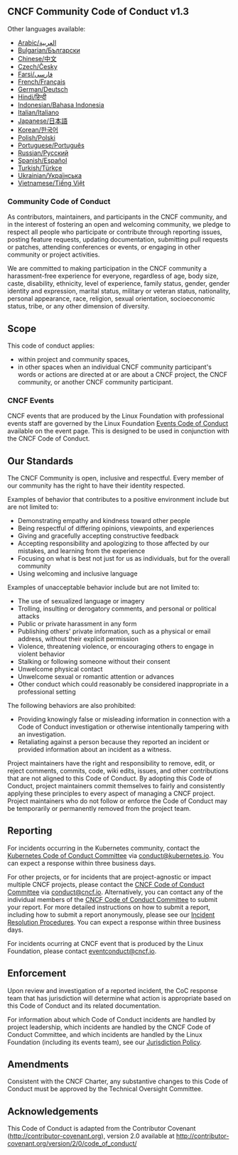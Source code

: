 ## CNCF Community Code of Conduct v1.3

Other languages available:
- [Arabic/العربية](code-of-conduct-languages/ar.md)
- [Bulgarian/Български](code-of-conduct-languages/bg.md)
- [Chinese/中文](code-of-conduct-languages/zh.md)
- [Czech/Česky](code-of-conduct-languages/cs.md)
- [Farsi/فارسی](code-of-conduct-languages/fa.md)
- [French/Français](code-of-conduct-languages/fr.md)
- [German/Deutsch](code-of-conduct-languages/de.md)
- [Hindi/हिन्दी](code-of-conduct-languages/hi.md)
- [Indonesian/Bahasa Indonesia](code-of-conduct-languages/id.md)
- [Italian/Italiano](code-of-conduct-languages/it.md)
- [Japanese/日本語](code-of-conduct-languages/jp.md)
- [Korean/한국어](code-of-conduct-languages/ko.md)
- [Polish/Polski](code-of-conduct-languages/pl.md)
- [Portuguese/Português](code-of-conduct-languages/pt.md)
- [Russian/Русский](code-of-conduct-languages/ru.md)
- [Spanish/Español](code-of-conduct-languages/es.md)
- [Turkish/Türkçe](code-of-conduct-languages/tr.md)
- [Ukrainian/Українська](code-of-conduct-languages/uk.md)
- [Vietnamese/Tiếng Việt](code-of-conduct-languages/vi.md)

### Community Code of Conduct

As contributors, maintainers, and participants in the CNCF community, and in the interest of fostering
an open and welcoming community, we pledge to respect all people who participate or contribute
through reporting issues, posting feature requests, updating documentation,
submitting pull requests or patches, attending conferences or events, or engaging in other community or project activities.

We are committed to making participation in the CNCF community a harassment-free experience for everyone, regardless of age, body size, caste, disability, ethnicity, level of experience, family status, gender, gender identity and expression, marital status, military or veteran status, nationality, personal appearance, race, religion, sexual orientation, socioeconomic status, tribe, or any other dimension of diversity.

## Scope 

This code of conduct applies:
* within project and community spaces,
* in other spaces when an individual CNCF community participant's words or actions are directed at or are about a CNCF project, the CNCF community, or another CNCF community participant.

### CNCF Events

CNCF events that are produced by the Linux Foundation with professional events staff are governed by the Linux Foundation [Events Code of Conduct](https://events.linuxfoundation.org/code-of-conduct/) available on the event page. This is designed to be used in conjunction with the CNCF Code of Conduct.

## Our Standards

The CNCF Community is open, inclusive and respectful. Every member of our community has the right to have their identity respected.

Examples of behavior that contributes to a positive environment include but are not limited to:

* Demonstrating empathy and kindness toward other people
* Being respectful of differing opinions, viewpoints, and experiences
* Giving and gracefully accepting constructive feedback
* Accepting responsibility and apologizing to those affected by our mistakes,
  and learning from the experience
* Focusing on what is best not just for us as individuals, but for the
  overall community
* Using welcoming and inclusive language
  

Examples of unacceptable behavior include but are not limited to:

* The use of sexualized language or imagery
* Trolling, insulting or derogatory comments, and personal or political attacks
* Public or private harassment in any form
* Publishing others' private information, such as a physical or email
  address, without their explicit permission
* Violence, threatening violence, or encouraging others to engage in violent behavior
* Stalking or following someone without their consent
* Unwelcome physical contact
* Unwelcome sexual or romantic attention or advances
* Other conduct which could reasonably be considered inappropriate in a
  professional setting
  
The following behaviors are also prohibited:
* Providing knowingly false or misleading information in connection with a Code of Conduct investigation or otherwise intentionally tampering with an investigation.
* Retaliating against a person because they reported an incident or provided information about an incident as a witness.

Project maintainers have the right and responsibility to remove, edit, or reject comments, commits, code, wiki edits, issues, and other contributions that are not aligned to this Code of Conduct. 
By adopting this Code of Conduct, project maintainers commit themselves to fairly and consistently applying these principles to every aspect
of managing a CNCF project. 
Project maintainers who do not follow or enforce the Code of Conduct may be temporarily or permanently removed from the project team.

## Reporting 

For incidents occurring in the Kubernetes community, contact the [Kubernetes Code of Conduct Committee](https://git.k8s.io/community/committee-code-of-conduct) via <conduct@kubernetes.io>. You can expect a response within three business days.

For other projects, or for incidents that are project-agnostic or impact multiple CNCF projects, please contact the [CNCF Code of Conduct Committee](https://www.cncf.io/conduct/committee/) via conduct@cncf.io.  Alternatively, you can contact any of the individual members of the [CNCF Code of Conduct Committee](https://www.cncf.io/conduct/committee/) to submit your report. For more detailed instructions on how to submit a report, including how to submit a report anonymously, please see our [Incident Resolution Procedures](https://www.cncf.io/conduct/procedures/). You can expect a response within three business days.

For incidents ocurring at CNCF event that is produced by the Linux Foundation, please contact eventconduct@cncf.io.

## Enforcement 

Upon review and investigation of a reported incident, the CoC response team that has jurisdiction will determine what action is appropriate based on this Code of Conduct and its related documentation. 

For information about which Code of Conduct incidents are handled by project leadership, which incidents are handled by the CNCF Code of Conduct Committee, and which incidents are handled by the Linux Foundation (including its events team), see our [Jurisdiction Policy](https://www.cncf.io/conduct/jurisdiction/).

## Amendments

Consistent with the CNCF Charter, any substantive changes to this Code of Conduct must be approved by the Technical Oversight Committee.

## Acknowledgements

This Code of Conduct is adapted from the Contributor Covenant
(http://contributor-covenant.org), version 2.0 available at
http://contributor-covenant.org/version/2/0/code_of_conduct/
